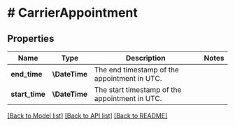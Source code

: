 # # CarrierAppointment

## Properties

Name | Type | Description | Notes
------------ | ------------- | ------------- | -------------
**end_time** | **\DateTime** | The end timestamp of the appointment in UTC. |
**start_time** | **\DateTime** | The start timestamp of the appointment in UTC. |

[[Back to Model list]](../../README.md#models) [[Back to API list]](../../README.md#endpoints) [[Back to README]](../../README.md)
